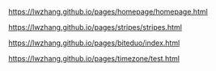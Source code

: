 https://lwzhang.github.io/pages/homepage/homepage.html

https://lwzhang.github.io/pages/stripes/stripes.html

https://lwzhang.github.io/pages/biteduo/index.html

https://lwzhang.github.io/pages/timezone/test.html
